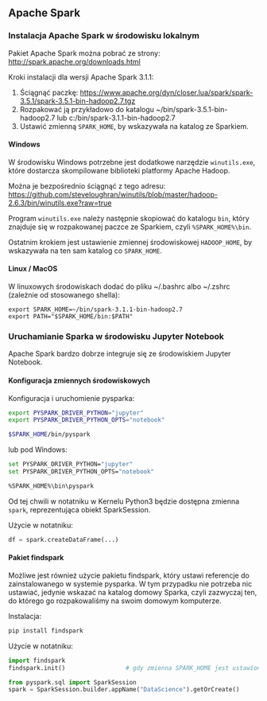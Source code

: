 
## Apache Spark

### Instalacja Apache Spark w środowisku lokalnym

Pakiet Apache Spark można pobrać ze strony: http://spark.apache.org/downloads.html

Kroki instalacji dla wersji Apache Spark 3.1.1:
1. Ściągnąć paczkę: https://www.apache.org/dyn/closer.lua/spark/spark-3.5.1/spark-3.5.1-bin-hadoop2.7.tgz
2. Rozpakować ją przykładowo do katalogu ~/bin/spark-3.5.1-bin-hadoop2.7 lub c:/bin/spark-3.1.1-bin-hadoop2.7
3. Ustawić zmienną `SPARK_HOME`, by wskazywała na katalog ze Sparkiem.


#### Windows

W środowisku Windows potrzebne jest dodatkowe narzędzie `winutils.exe`, które dostarcza skompilowane biblioteki platformy Apache Hadoop.

Można je bezpośrednio ściągnąć z tego adresu:
https://github.com/steveloughran/winutils/blob/master/hadoop-2.6.3/bin/winutils.exe?raw=true

Program `winutils.exe` należy następnie skopiować do katalogu `bin`, który znajduje się w rozpakowanej paczce ze Sparkiem, czyli `%SPARK_HOME%\bin`.

Ostatnim krokiem jest ustawienie zmiennej środowiskowej `HADOOP_HOME`, by wskazywała na ten sam katalog co `SPARK_HOME`.


#### Linux / MacOS

W linuxowych środowiskach dodać do pliku ~/.bashrc albo ~/.zshrc (zależnie od stosowanego shella):

```shell script
export SPARK_HOME=~/bin/spark-3.1.1-bin-hadoop2.7
export PATH="$SPARK_HOME/bin:$PATH"
```

### Uruchamianie Sparka w środowisku Jupyter Notebook

Apache Spark bardzo dobrze integruje się ze środowiskiem Jupyter Notebook.

#### Konfiguracja zmiennych środowiskowych

Konfiguracja i uruchomienie pysparka:
```bash shell
export PYSPARK_DRIVER_PYTHON="jupyter"
export PYSPARK_DRIVER_PYTHON_OPTS="notebook"

$SPARK_HOME/bin/pyspark
```

lub pod Windows:
```bash shell
set PYSPARK_DRIVER_PYTHON="jupyter"
set PYSPARK_DRIVER_PYTHON_OPTS="notebook"

%SPARK_HOME%\bin\pyspark
```

Od tej chwili w notatniku w Kernelu Python3 będzie dostępna zmienna `spark`, reprezentująca obiekt SparkSession.

Użycie w notatniku:
```python
df = spark.createDataFrame(...)
```

#### Pakiet findspark

Możliwe jest również użycie pakietu findspark, który ustawi referencje do zainstalowanego w systemie pysparka.
W tym przypadku nie potrzeba nic ustawiać, jedynie wskazać na katalog domowy Sparka, czyli zazwyczaj ten, do którego go rozpakowaliśmy na swoim domowym komputerze.

Instalacja:
```bash shell
pip install findspark
```

Użycie w notatniku:
```python
import findspark
findspark.init()                 # gdy zmienna SPARK_HOME jest ustawiona w systemie

from pyspark.sql import SparkSession
spark = SparkSession.builder.appName("DataScience").getOrCreate()
```
